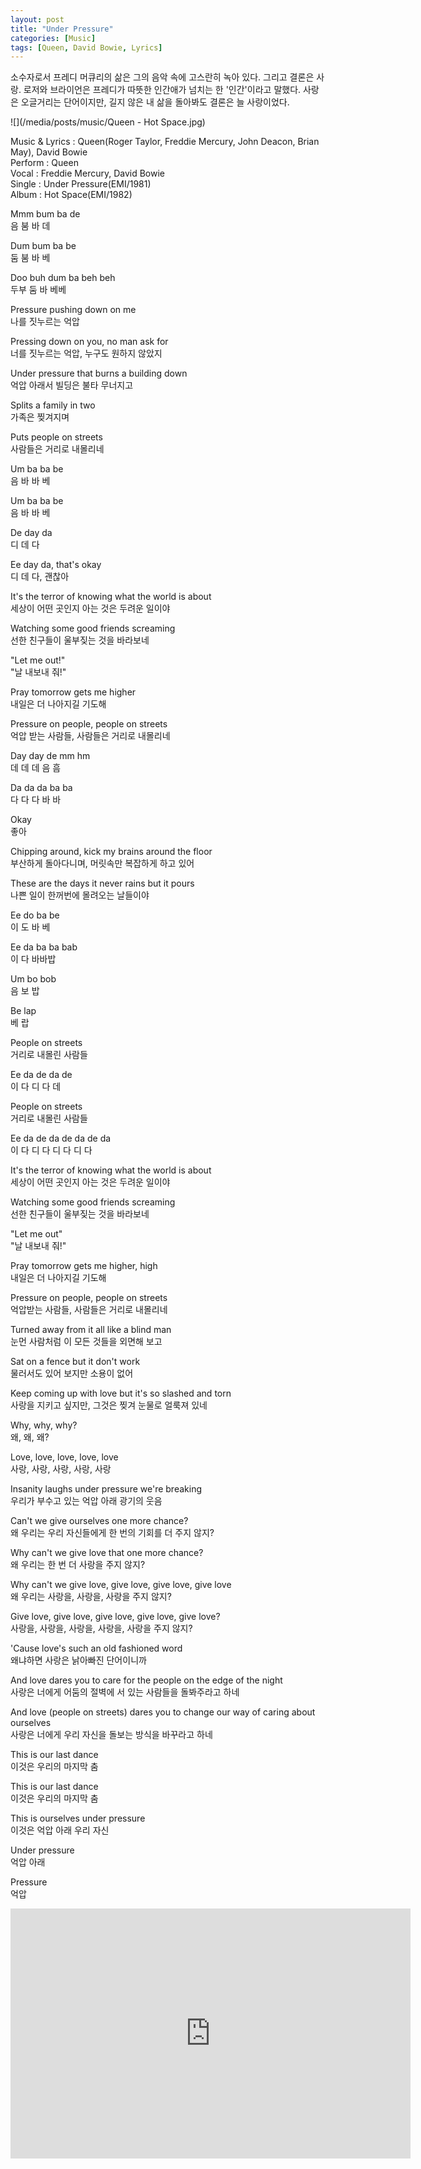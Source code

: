```yaml
---
layout: post
title: "Under Pressure"
categories: [Music]
tags: [Queen, David Bowie, Lyrics]
---
```


소수자로서 프레디 머큐리의 삶은 그의 음악 속에 고스란히 녹아 있다. 그리고 결론은 사랑. 로저와 브라이언은 프레디가 따뜻한 인간애가 넘치는 한 '인간'이라고 말했다. 사랑은 오글거리는 단어이지만, 길지 않은 내 삶을 돌아봐도 결론은 늘 사랑이었다.

![](/media/posts/music/Queen - Hot Space.jpg)

Music & Lyrics : Queen(Roger Taylor, Freddie Mercury, John Deacon, Brian May), David Bowie  
Perform : Queen  
Vocal : Freddie Mercury, David Bowie  
Single : Under Pressure(EMI/1981)  
Album : Hot Space(EMI/1982)  

Mmm bum ba de  
음 붐 바 데  

Dum bum ba be  
둠 붐 바 베  

Doo buh dum ba beh beh  
두부 둠 바 베베  

Pressure pushing down on me  
나를 짓누르는 억압  

Pressing down on you, no man ask for  
너를 짓누르는 억압, 누구도 원하지 않았지  

Under pressure that burns a building down  
억압 아래서 빌딩은 불타 무너지고  

Splits a family in two  
가족은 찢겨지며  

Puts people on streets  
사람들은 거리로 내몰리네  

Um ba ba be  
음 바 바 베  

Um ba ba be  
음 바 바 베  

De day da  
디 데 다  

Ee day da, that's okay  
디 데 다, 괜찮아  

It's the terror of knowing what the world is about  
세상이 어떤 곳인지 아는 것은 두려운 일이야  

Watching some good friends screaming  
선한 친구들이 울부짖는 것을 바라보네  

"Let me out!"  
"날 내보내 줘!"  

Pray tomorrow gets me higher  
내일은 더 나아지길 기도해  

Pressure on people, people on streets  
억압 받는 사람들, 사람들은 거리로 내몰리네  

Day day de mm hm  
데 데 데 음 흠  

Da da da ba ba  
다 다 다 바 바  

Okay  
좋아  

Chipping around, kick my brains around the floor  
부산하게 돌아다니며, 머릿속만 복잡하게 하고 있어  

These are the days it never rains but it pours  
나쁜 일이 한꺼번에 몰려오는 날들이야  

Ee do ba be  
이 도 바 베  

Ee da ba ba bab  
이 다 바바밥  

Um bo bob  
음 보 밥  

Be lap  
베 랍  

People on streets  
거리로 내몰린 사람들  

Ee da de da de  
이 다 디 다 데  

People on streets  
거리로 내몰린 사람들  

Ee da de da de da de da  
이 다 디 다 디 다 디 다  

It's the terror of knowing what the world is about  
세상이 어떤 곳인지 아는 것은 두려운 일이야  

Watching some good friends screaming  
선한 친구들이 울부짖는 것을 바라보네  

"Let me out"  
"날 내보내 줘!"  

Pray tomorrow gets me higher, high  
내일은 더 나아지길 기도해  

Pressure on people, people on streets  
억압받는 사람들, 사람들은 거리로 내몰리네  

Turned away from it all like a blind man  
눈먼 사람처럼 이 모든 것들을 외면해 보고  

Sat on a fence but it don't work  
물러서도 있어 보지만 소용이 없어  

Keep coming up with love but it's so slashed and torn  
사랑을 지키고 싶지만, 그것은 찢겨 눈물로 얼룩져 있네  

Why, why, why?  
왜, 왜, 왜?  

Love, love, love, love, love  
사랑, 사랑, 사랑, 사랑, 사랑  

Insanity laughs under pressure we're breaking  
우리가 부수고 있는 억압 아래 광기의 웃음  

Can't we give ourselves one more chance?  
왜 우리는 우리 자신들에게 한 번의 기회를 더 주지 않지?  

Why can't we give love that one more chance?  
왜 우리는 한 번 더 사랑을 주지 않지?  

Why can't we give love, give love, give love, give love  
왜 우리는 사랑을, 사랑을, 사랑을 주지 않지?  

Give love, give love, give love, give love, give love?  
사랑을, 사랑을, 사랑을, 사랑을, 사랑을 주지 않지?  

'Cause love's such an old fashioned word  
왜냐하면 사랑은 낡아빠진 단어이니까  

And love dares you to care for the people on the edge of the night  
사랑은 너에게 어둠의 절벽에 서 있는 사람들을 돌봐주라고 하네  

And love (people on streets) dares you to change our way of caring about ourselves  
사랑은 너에게 우리 자신을 돌보는 방식을 바꾸라고 하네  

This is our last dance  
이것은 우리의 마지막 춤  

This is our last dance  
이것은 우리의 마지막 춤  

This is ourselves under pressure  
이것은 억압 아래 우리 자신  

Under pressure  
억압 아래  

Pressure  
억압  

<iframe width="640" height="400" src="https://www.youtube.com/embed/fCP2-Bfhy04" frameborder="0" allow="accelerometer; autoplay; encrypted-media; gyroscope; picture-in-picture" allowfullscreen></iframe>
